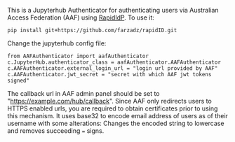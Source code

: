 This is a Jupyterhub Authenticator for authenticating users via Australian Access Federation (AAF) 
using [RapidIdP](https://aaf.edu.au/rapid/).
To use it:

```pip install git+https://github.com/farzadz/rapidID.git```

Change the jupyterhub config file:

```
from AAFAuthenticator import aafAuthenticator
c.JupyterHub.authenticator_class = aafAuthenticator.AAFAuthenticator
c.AAFAuthenticator.external_login_url = "login url provided by AAF"
c.AAFAuthenticator.jwt_secret = "secret with which AAF jwt tokens signed"
```
The callback url in AAF admin panel should be set to "https://example.com/hub/callback".
Since AAF only redirects users to HTTPS enabled urls, you are required to obtain certificates prior to using this mechanism.
It uses base32 to encode email address of users as of their username with some alterations: Changes the encoded string to lowercase and removes succeeding `=` signs. 
